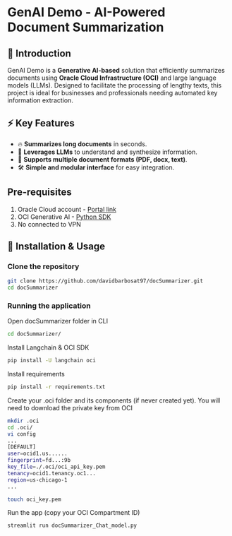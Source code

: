 # GenAI Demo - AI-Powered Document Summarization

## 📌 Introduction
GenAI Demo is a **Generative AI-based** solution that efficiently summarizes documents using **Oracle Cloud Infrastructure (OCI)** and large language models (LLMs). Designed to facilitate the processing of lengthy texts, this project is ideal for businesses and professionals needing automated key information extraction.

## ⚡ Key Features
- 🔥 **Summarizes long documents** in seconds.
- 🧠 **Leverages LLMs** to understand and synthesize information.
- 📄 **Supports multiple document formats (PDF, docx, text)**.
- 🛠 **Simple and modular interface** for easy integration.

## Pre-requisites
1. Oracle Cloud account - [Portal link](https://signup.cloud.oracle.com/)
2. OCI Generative AI - [Python SDK](https://pypi.org/project/oci/)
3. No connected to VPN


## 🚀 Installation & Usage

### Clone the repository
```bash
git clone https://github.com/davidbarbosat97/docSummarizer.git
cd docSummarizer
```
### Running the application
Open docSummarizer folder in CLI
```bash
cd docSummarizer/
```
Install Langchain & OCI SDK
```bash
pip install -U langchain oci
```
Install requirements
```bash
pip install -r requirements.txt
```
Create your .oci folder and its components (if never created yet). You will need to download the private key from OCI
```bash
mkdir .oci
cd .oci/
vi config
...
[DEFAULT]
user=ocid1.us......
fingerprint=fd...:9b
key_file=./.oci/oci_api_key.pem
tenancy=ocid1.tenancy.oc1...
region=us-chicago-1
...

touch oci_key.pem
```
Run the app (copy your OCI Compartment ID)
```bash
streamlit run docSummarizer_Chat_model.py
```
